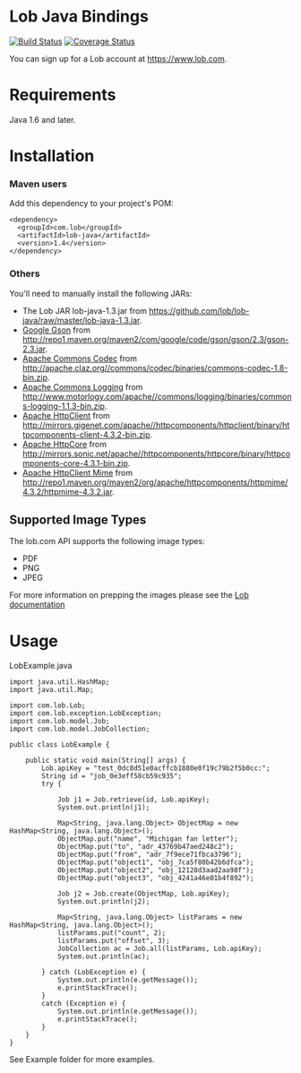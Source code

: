 # Lob Java Bindings

[![Build Status](https://secure.travis-ci.org/lob/lob-java.png)](https://travis-ci.org/lob/lob-java)
[![Coverage Status](https://coveralls.io/repos/javadev/lob-java/badge.png?branch=master)](https://coveralls.io/r/javadev/lob-java)

You can sign up for a Lob account at https://www.lob.com.

Requirements
============

Java 1.6 and later.

Installation
============

### Maven users

Add this dependency to your project's POM:

    <dependency>
      <groupId>com.lob</groupId>
      <artifactId>lob-java</artifactId>
      <version>1.4</version>
    </dependency>

### Others

You'll need to manually install the following JARs:

* The Lob JAR lob-java-1.3.jar from <https://github.com/lob/lob-java/raw/master/lob-java-1.3.jar>.
* [Google Gson](http://code.google.com/p/google-gson/) from <http://repo1.maven.org/maven2/com/google/code/gson/gson/2.3/gson-2.3.jar>.
* [Apache Commons Codec](http://commons.apache.org/proper/commons-codec/index.html) from <http://apache.claz.org//commons/codec/binaries/commons-codec-1.8-bin.zip>.
* [Apache Commons Logging](http://commons.apache.org/proper/commons-logging/) from <http://www.motorlogy.com/apache//commons/logging/binaries/commons-logging-1.1.3-bin.zip>.
* [Apache HttpClient](http://hc.apache.org/httpcomponents-client-4.3.x/index.html) from <http://mirrors.gigenet.com/apache//httpcomponents/httpclient/binary/httpcomponents-client-4.3.2-bin.zip>.
* [Apache HttpCore](http://hc.apache.org/httpcomponents-core-ga/) from <http://mirrors.sonic.net/apache//httpcomponents/httpcore/binary/httpcomponents-core-4.3.1-bin.zip>.
* [Apache HttpClient Mime](http://hc.apache.org/httpcomponents-client-ga/) from <http://repo1.maven.org/maven2/org/apache/httpcomponents/httpmime/4.3.2/httpmime-4.3.2.jar>.

Supported Image Types
--------
The lob.com API supports the following image types:

- PDF
- PNG
- JPEG

For more information on prepping the images please see the [Lob documentation](https://lob.com/docs#prepping)

Usage
=====

LobExample.java

    import java.util.HashMap;
    import java.util.Map;

    import com.lob.Lob;
    import com.lob.exception.LobException;
    import com.lob.model.Job;
    import com.lob.model.JobCollection;

    public class LobExample {

        public static void main(String[] args) {
            Lob.apiKey = "test_0dc8d51e0acffcb1880e0f19c79b2f5b0cc:";
            String id = "job_0e3eff58cb59c935";
            try {

                Job j1 = Job.retrieve(id, Lob.apiKey);
                System.out.println(j1);

                Map<String, java.lang.Object> ObjectMap = new HashMap<String, java.lang.Object>();
                ObjectMap.put("name", "Michigan fan letter");
                ObjectMap.put("to", "adr_43769b47aed248c2");
                ObjectMap.put("from", "adr_7f9ece71fbca3796");
                ObjectMap.put("object1", "obj_7ca5f80b42b6dfca");
                ObjectMap.put("object2", "obj_12128d3aad2aa98f");
                ObjectMap.put("object3", "obj_4241a46e01b4f892");

                Job j2 = Job.create(ObjectMap, Lob.apiKey);
                System.out.println(j2);

                Map<String, java.lang.Object> listParams = new HashMap<String, java.lang.Object>();
                listParams.put("count", 2);
                listParams.put("offset", 3);
                JobCollection ac = Job.all(listParams, Lob.apiKey);
                System.out.println(ac);

            } catch (LobException e) {
                System.out.println(e.getMessage());
                e.printStackTrace();
            }
            catch (Exception e) {
                System.out.println(e.getMessage());
                e.printStackTrace();
            }
        }
    }


See Example folder for more examples.
